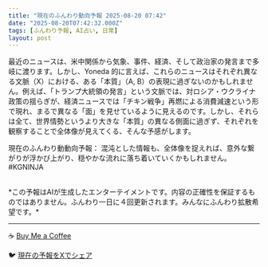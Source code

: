 ```yaml
---
title: "現在のふんわり動向予報 2025-08-20 07:42"
date: "2025-08-20T07:42:32.000Z"
tags: [ふんわり予報, AI占い, 日常]
layout: post
---
```


最近のニュースは、米中関係から気象、事件、経済、そして政治家の発言まで多岐に渡ります。しかし、Yoneda 的に言えば、これらのニュースはそれぞれ異なる文脈（X）における、ある「本質」（A, B）の表現に過ぎないのかもしれません。例えば、「トランプ大統領の発言」という文脈では、対ロシア・ウクライナ政策の揺らぎが、経済ニュースでは「チキン戦争」再燃による消費減速という形で現れ、まるで異なる「面」を見せているように見えるのです。しかし、それらは全て、世界情勢というより大きな「本質」の異なる側面に過ぎず、それぞれを観察することで全体像が見えてくる、そんな予感がします。


現在のふんわり動動向予報：
混沌とした情報も、全体像を捉えれば、意外な繋がりが浮かび上がり、穏やかな流れに落ち着いていくかもしれません。#KGNINJA

<br>
*この予報はAIが生成したエンターテイメントです。内容の正確性を保証するものではありません。ふんわり一日に４回更新されます。みんなにふんわり拡散希望です。*

---
☕️ [Buy Me a Coffee](https://www.buymeacoffee.com/kgninja)

🐦 [現在の予報をXでシェア](https://twitter.com/intent/tweet?text=%E7%8F%BE%E5%9C%A8%E3%81%AE%E3%81%B5%E3%82%93%E3%82%8F%E3%82%8A%E4%BA%88%E5%A0%B1%3A%20%E3%80%8C%E6%9C%80%E8%BF%91%E3%81%AE%E3%83%8B%E3%83%A5%E3%83%BC%E3%82%B9%E3%81%AF%E3%80%81%E7%B1%B3%E4%B8%AD%E9%96%A2%E4%BF%82%E3%81%8B%E3%82%89%E6%B0%97%E8%B1%A1%E3%80%81%E4%BA%8B%E4%BB%B6%E3%80%81%E7%B5%8C%E6%B8%88%E3%80%81%E3%81%9D%E3%81%97%E3%81%A6%E6%94%BF%E6%B2%BB%E5%AE%B6%E3%81%AE%E7%99%BA%E8%A8%80%E3%81%BE%E3%81%A7%E5%A4%9A%E5%B2%90%E3%81%AB%E6%B8%A1%E3%82%8A%E3%81%BE%E3%81%99%E3%80%82%E3%80%8D%23KGNINJA%20%E7%B6%9A%E3%81%8D%E3%81%AF%E3%83%96%E3%83%AD%E3%82%B0%E3%81%A7%EF%BC%81%F0%9F%91%87&url=https%3A%2F%2Fkg-ninja.github.io%2FFunwariyoso%2F)
